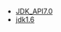- [JDK_API7.0](https://irelandpenguin.github.io/JDK_API7.0)
- [jdk1.6](https://irelandpenguin.github.io/JDK_API_1_6_zh_CN/)
